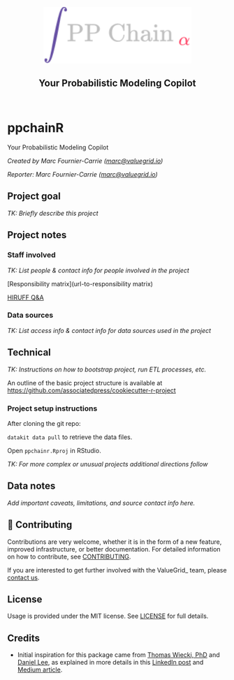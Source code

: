 <p align="center">
    <a href="https://ppchain.org" target="_blank">
        <img border="0" alt="PP Chain logo" src="https://github.com/shadowboxingskills/ppchainR/blob/master/logo.svg?raw=true" width="340" height="auto" style="background-color: transparent;
border: none;">
    </a>
</p>
<h2 align="center" style="border-bottom: none">Your Probabilistic Modeling Copilot</h2>
<br/>

# ppchainR

Your Probabilistic Modeling Copilot

_Created by Marc Fournier-Carrie (<marc@valuegrid.io>)_

_Reporter: Marc Fournier-Carrie (<marc@valuegrid.io>)_

## Project goal

_TK: Briefly describe this project_

## Project notes

### Staff involved

_TK: List people & contact info for people involved in the project_

[Responsibility matrix](url-to-responsibility matrix)

[HIRUFF Q&A](url-to-hiruff)

### Data sources

_TK: List access info & contact info for data sources used in the project_

## Technical

_TK: Instructions on how to bootstrap project, run ETL processes, etc._

An outline of the basic project structure is available at https://github.com/associatedpress/cookiecutter-r-project

### Project setup instructions

After cloning the git repo:

`datakit data pull` to retrieve the data files.

Open `ppchainr.Rproj` in RStudio.

_TK: For more complex or unusual projects additional directions follow_

## Data notes

_Add important caveats, limitations, and source contact info here._

## 💁 Contributing

Contributions are very welcome, whether it is in the form of a new feature, improved infrastructure, or better documentation.
For detailed information on how to contribute, see [CONTRIBUTING](https://github.com/shadowboxingskills/ppchainR/blob/master/CONTRIBUTING.rst).

If you are interested to get further involved with the ValueGrid\_ team, please [contact us](mailto:nawel@valuegrid.io?subject=[GitHub]%20PPChainR).

## License

Usage is provided under the MIT license.
See [LICENSE](https://github.com/shadowboxingskills/ppchainR/blob/master/LICENSE) for full details.

## Credits

- Initial inspiration for this package came from [Thomas Wiecki, PhD](https://www.linkedin.com/in/twiecki) and [Daniel Lee](https://www.linkedin.com/in/syclik), as explained in more details in this [LinkedIn post](https://www.linkedin.com/pulse/harnessing-gpts-next-significant-advancement-marc-fournier-carrie) and [Medium article](https://medium.com/@marc.fourniercarrie/harnessing-gpts-for-the-next-significant-advancement-in-probabilistic-programming-70ccfc33846f).
